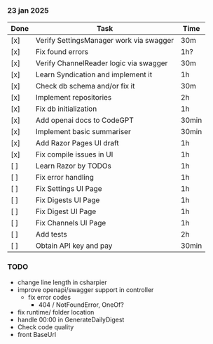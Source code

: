 ### 23 jan 2025

| Done | Task                                    | Time  |
|------|-----------------------------------------|-------|
| [x]  | Verify SettingsManager work via swagger | 30m   |
| [x]  | Fix found errors                        | 1h?   |
| [x]  | Verify ChannelReader logic via swagger  | 30m   |
| [x]  | Learn Syndication and implement it      | 1h    |
| [x]  | Check db schema and/or fix it           | 30m   |
| [x]  | Implement repositories                  | 2h    |
| [x]  | Fix db initialization                   | 1h    |
| [x]  | Add openai docs to CodeGPT              | 30min |
| [x]  | Implement basic summariser              | 30min |
| [x]  | Add Razor Pages UI draft                | 1h    |
| [x]  | Fix compile issues in UI                | 1h    |
| [ ]  | Learn Razor by TODOs                    | 1h    |
| [ ]  | Fix error handling                      | 1h    |
| [ ]  | Fix Settings UI Page                    | 1h    |
| [ ]  | Fix Digests UI Page                     | 1h    |
| [ ]  | Fix Digest UI Page                      | 1h    |
| [ ]  | Fix Channels UI Page                    | 1h    |
| [ ]  | Add tests                               | 2h    |
| [ ]  | Obtain API key and pay                  | 30min |

### TODO

- change line length in csharpier
- improve openapi/swagger support in controller
    - fix error codes
      - 404 / NotFoundError, OneOf? 
- fix runtime/ folder location
- handle 00:00 in GenerateDailyDigest
- Check code quality
- front BaseUrl
